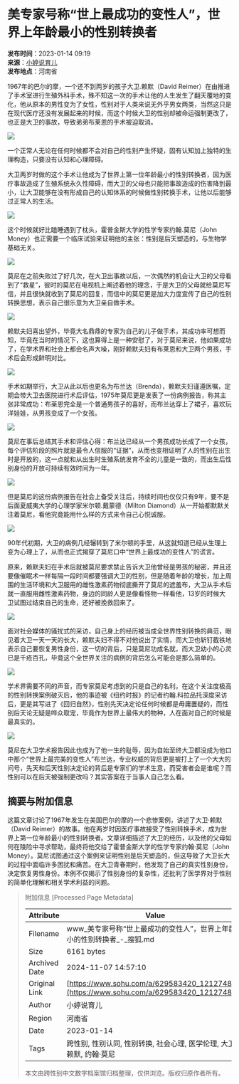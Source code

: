 # 美专家号称“世上最成功的变性人”，世界上年龄最小的性别转换者

**发布时间**：2023-01-14 09:19  
**来源**：[小婷说育儿](https://www.sohu.com/a/629583420_121274840?spm=smpc.content-abroad.content.1.1730991361617Vdligg1)  
**发布地点**：河南省

1967年的巴尔的摩，一个还不到两岁的孩子大卫.赖默（David Reimer）在由推进了手术室进行生殖外科手术，殊不知这一次的手术让他的人生发生了翻天覆地的变化，他从原本的男性变为了女性，性别对于人类来说无外乎男女两类，当然这只是在现代医疗还没有发展起来的时候，而这个时候大卫的性别却被命运强制更改了，也正是大卫的事故，导致弟弟布莱恩的手术被迫取消。

![](https://p2.itc.cn/images01/20230114/bede976f55ed460fa10952eef3df5078.jpeg)

一个正常人无论在任何时候都不会对自己的性别产生怀疑，固有认知加上独特的生理构造，只要没有认知和心理障碍。

大卫两岁时做的这个手术让他成为了世界上第一位年龄最小的性别转换者，因为医疗事故造成了生殖系统永久性障碍，而大卫的父母也只能把事故造成的伤害降到最小，让大卫能够在没有形成自己的认知体系的时候做性别转换手术，让他以后能够过正常人的生活。

![](https://p2.itc.cn/images01/20230114/1a1d28fe4097497293f96f95130f3014.jpeg)

这个时候就好比瞌睡遇到了枕头，霍普金斯大学的性学专家约翰.莫尼（John Money）也正需要一个临床试验来证明他的主张：性别是后天塑造的，与生物学基础无关。

![](https://p6.itc.cn/images01/20230114/cf8d19ee59844cbdbe81faf70c5ca46c.jpeg)

莫尼在之前失败过了好几次，在大卫出事故以后，一次偶然的机会让大卫的父母看到了“救星”，彼时的莫尼在电视机上阐述着他的理念，于是大卫的父母就给莫尼写信，并且很快就收到了莫尼的回复，而信中的莫尼更是加大力度宣传了自己的性别转换思想，表示自己很乐意为大卫亲自做手术。

![](https://p1.itc.cn/images01/20230114/86731bebcc214ce3bba72bcccbdf2897.jpeg)

赖默夫妇喜出望外，毕竟大名鼎鼎的专家为自己的儿子做手术，其成功率可想而知，毕竟在当时的情况下，这也算得上是一种安慰了，对于莫尼来说，他如果成功了，在学术界和社会上都会名声大噪，刚好赖默夫妇有布莱恩和大卫两个男孩，手术后会形成鲜明对比。

![](https://p2.itc.cn/images01/20230114/901bc5366a2d4e5f9d8faca2b7b6e39e.jpeg)

手术如期举行，大卫从此以后也更名为布兰达（Brenda），赖默夫妇谨遵医嘱，定期会带大卫去医院进行术后评估，1975年莫尼更是发表了一份病例报告，称其主张非常成功：布莱恩完全是一个普通男孩子的喜好，而布兰达穿上了裙子，喜欢玩洋娃娃，从男孩变成了一个女孩。

![](https://p2.itc.cn/images01/20230114/fd83119664434dd7bba517d268d6c8cc.jpeg)

莫尼在事后总结其手术和评估心得：布兰达已经从一个男孩成功长成了一个女孩，每个评估阶段的照片就是最令人信服的“证据”，从而也变相证明了人的性别在出生时是开放的，这一点就和从出生时生殖系统发育不全的儿童是一致的，而出生后性别身份的开放可持续有效时间为一年。

![](https://p0.itc.cn/images01/20230114/70b90069f195467cabe10dd6c31af95a.jpeg)

但是莫尼的这份病例报告在社会上备受关注后，持续时间也仅仅只有9年，要不是后面夏威夷大学的心理学家米尔顿.戴蒙德（Milton Diamond）从一开始都默默关注着莫尼，看他究竟能用什么样的方式来令自己心悦诚服。

![](https://p9.itc.cn/images01/20230114/8b67ac9b92c8411db71283a486a6d67e.jpeg)

90年代初期，大卫的病例几经辗转到了米尔顿的手里，从这就知道已经从生理上变为心理上了，从而也正式揭穿了莫尼口中“世界上最成功的变性人”的谎言。

原来，赖默夫妇在手术后就被莫尼要求禁止告诉大卫他曾经是男孩的秘密，并且还要像催眠术一样每隔一段时间都要强调大卫的性别，但是随着年龄的增长，加上周围的生活环境和大卫服用的雌性激素药物彻底撕开了莫尼的遮羞布，大卫从手术后就一直服用雌性激素药物，身边的同龄人更是像看怪物一样看他，13岁的时候大卫试图过结束自己的生命，还好被挽救回来了。

![](https://p0.itc.cn/images01/20230114/57781d026f304f308ceeaf66aa817495.jpeg)

面对社会媒体的骚扰式的采访，自己身上的经历被当成全世界性别转换的典范，眼见着大卫一天一天的长大，赖默夫妇不得不对他说出了实情，而大卫也斩钉截铁地表示自己要恢复男性身份，这一切的背后，只是莫尼功成名就，而大卫幼小的心灵已是千疮百孔，毕竟这个全世界关注的病例的背后怎么可能会是那么简单的。

![](https://p8.itc.cn/images01/20230114/62f014706b094a3e9020e5ef8160c6c3.jpeg)

学术界需要不同的声音，而专家莫尼考虑到的只是自己的名利，在这个关注度极高的性别转换案例破灭后，他的事迹被《纽约时报》的记者约翰.科拉品托深度采访后，更是其写进了《回归自然》，性别先天决定论任何时候都是毋庸置疑的，而性别后天论无疑是哗众取宠，毕竟作为世界上最伟大的物种，人在面对自己的时候是最真实的。

![](https://p9.itc.cn/images01/20230114/cf2863a9613d43f292cd310bcaca6258.jpeg)

莫尼在大卫学术报告因此也成为了他一生的耻辱，因为自始至终大卫都没成为他口中那个“世界上最完美的变性人”布兰达，专业权威的背后更是被打上了一个大大的问号，先天和后天性别决定论的背后是专家们的学术生意，而受害者会是谁呢？而性别可以在后天被强制更改吗？其实答案在于当事人自己怎么看。

## 摘要与附加信息

<!-- tcd_abstract -->
这篇文章讨论了1967年发生在美国巴尔的摩的一个悲惨案例，讲述了大卫·赖默（David Reimer）的故事。他在两岁时因医疗事故接受了性别转换手术，成为世界上第一位年龄最小的性别转换者。文章详细描述了大卫的经历，以及他的父母如何在陵险中寻求帮助，最终将他交给了霍普金斯大学的性学专家约翰·莫尼（John Money）。莫尼试图通过这个案例来证明性别是后天塑造的，但这导致了大卫长大的过程中面临许多困扰和痛苦。在大卫青春期时，他发现了自己的真实性别身份，决定恢复男性身份。本例不仅揭示了性别身份的复杂性，还批判了医学界对于性别的简单化理解和相关学术利益的问题。
<!-- tcd_abstract_end -->

> 附加信息 [Processed Page Metadata]
>
> | Attribute       | Value                                  |
> |-----------------|----------------------------------------|
> | Filename        | www_美专家号称“世上最成功的变性人”，世界上年龄最小的性别转换者_-_搜狐.md                             |
> | Size            | 6161 bytes                           |
> | Archived Date   | 2024-11-07 14:57:10                             |
> | Original Link   | [https://www.sohu.com/a/629583420_121274840](https://www.sohu.com/a/629583420_121274840)                       |
> | Author          | 小婷说育儿                               |
> | Region          | 河南省                               |
> | Date            | 2023-01-14                                 |
> | Tags            | 跨性别, 性别认同, 性别转换, 社会心理, 医学伦理, 大卫·赖默, 约翰·莫尼                                 |
>
> 本文由跨性别中文数字档案馆归档整理，仅供浏览。版权归原作者所有。
>
